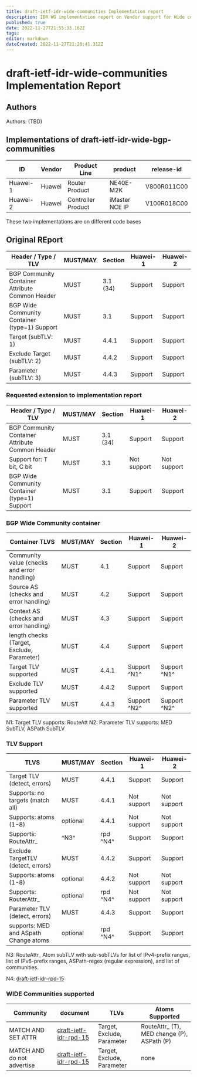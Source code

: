 ```yaml
---
title: draft-ietf-idr-wide-communities Implementation report
description: IDR WG implementation report on Vendor support for Wide communities
published: true
date: 2022-11-27T21:55:33.162Z
tags: 
editor: markdown
dateCreated: 2022-11-27T21:20:41.312Z
---
```


# draft-ietf-idr-wide-communities Implementation Report

## Authors

Authors: (TBD) 


## Implementations of draft-ietf-idr-wide-bgp-communities

|  ID      | Vendor | Product Line       | product        |  release-id |
|---|---|---|---|---|
| Huawei-1 | Huawei | Router Product     | NE40E-M2K      | V800R011C00 | 
| Huawei-2 | Huawei | Controller Product | iMaster NCE IP | V100R018C00 | 

These two implementations are on different code bases


## Original REport 


| Header / Type / TLV |	MUST/MAY |	Section |	Huawei-1 | Huawei-2 |
|---|---|---|---|---|
| BGP Community Container Attribute Common Header | MUST | 3.1 (34) |	Support |	Support |
| BGP Wide Community Container (type=1) Support	  | MUST | 3.1	| Support |	Support |
| Target (subTLV: 1) | MUST	| 4.4.1	| Support |	Support |
| Exclude Target (subTLV: 2) |	MUST | 4.4.2	| Support |	Support |
| Parameter (subTLV: 3)	| MUST	| 4.4.3 |	Support |	Support |

### Requested extension to implementation report

| Header / Type / TLV |	MUST/MAY | Section | Huawei-1 |	Huawei-2 | 
|---|---|---|---|---|
| BGP Community Container Attribute Common Header | MUST |	3.1 (34) | Support | Support |
| Support for: T bit, C bit |	MUST |	3.1	| Not support	| Not support |
| BGP Wide Community Container (type=1) Support |	MUST | 3.1 |	Support |	Support |

### BGP Wide Community container
| Container TLVS  |	MUST/MAY | Section |	Huawei-1 |	Huawei-2 | 
|---|---|---|---|---|
| Community value (checks and error handling) |	MUST  |	4.1	| Support	| Support |
| Source AS (checks and error handling) |	MUST	| 4.2	| Support |	Support |
| Context AS (checks and error handling) |	MUST | 4.3 | Support |	Support |
| length checks (Target, Exclude, Parameter) |	MUST |	4.4 |	Support |	Support |
| Target TLV supported | MUST |	4.4.1	| Support ^N1^ | Support ^N1^ | 
| Exclude TLV supported	  | MUST | 4.4.2 | Support	| Support |
| Parameter TLV supported	| MUST | 4.4.3 | Support ^N2^ |	Support ^N2^ |

N1: Target TLV supports: RouteAtt
N2: Parameter TLV supports: MED SubTLV, ASPath SubTLV

### TLV Support

| TLVS |	MUST/MAY | Section  |	Huawei-1 | Huawei-2 |
|---|---|---|---|---|
| Target TLV (detect, errors) |	MUST |	4.4.1 |	Support |	Support |
| Supports: no targets (match all) |	MUST |	4.4.1	| Not support |	Not support |
| Supports: atoms (1-8)	| optional | 4.4.1	| Not support	| Not support |
| Supports: RouteAttr_ |	^N3^ | rpd ^N4^  | Support |	Support |
| Exclude TargetTLV (detect, errors)| MUST | 4.4.2	| Support |	Support |
| Supports: atoms (1-8)	| optional |	4.4.2 |	Not support |	Not support |
| Supports: RouterAttr_ |	optional |	rpd ^N4^  |	Not support	| Not support |
| Parameter TLV (detect, errors) | MUST |	4.4.3 |	Support |	Support | 
| supports: MED and ASpath Change atoms	| optional | 	rpd ^N4^ | 	Support |	Support |

N3: RouteAttr_ Atom subTLV with sub-subTLVs for list of IPv4-prefix ranges, list of IPv6-prefix ranges, ASPath-regex (regular expression), and list of communities.

N4: [draft-ietf-idr-rpd-15](https://datatracker.ietf.org/doc/draft-ietf-idr-rpd/)


### WIDE Communities supported

| Community	| document | TLVs	| Atoms Supported |
|---|---|---|---|
| MATCH AND SET ATTR |	[draft-ietf-idr-rpd-15](https://datatracker.ietf.org/doc/draft-ietf-idr-rpd/) |	Target, Exclude, Parameter | RouteAttr_ (T), MED change (P), ASPath (P) |
| MATCH AND do not advertise | [draft-ietf-idr-rpd-15](https://datatracker.ietf.org/doc/draft-ietf-idr-rpd/) | Target, Exclude, Parameter |	none | 


